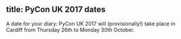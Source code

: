 title: PyCon UK 2017 dates
---
A date for your diary: PyCon UK 2017 will (provisionally!) take place in Cardiff from Thursday 26th to Monday 30th October.
